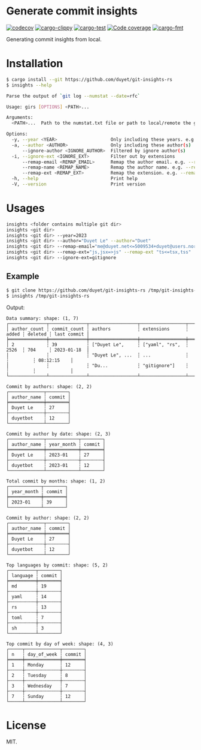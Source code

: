 # Generate commit insights

[![codecov](https://codecov.io/gh/duyet/git-insights-rs/branch/master/graph/badge.svg?token=VCDqi5hfza)](https://codecov.io/gh/duyet/git-insights-rs)
[![cargo-clippy](https://github.com/duyet/git-insights-rs/actions/workflows/cargo-clippy.yaml/badge.svg)](https://github.com/duyet/git-insights-rs/actions/workflows/cargo-clippy.yaml)
[![cargo-test](https://github.com/duyet/git-insights-rs/actions/workflows/cargo-test.yaml/badge.svg)](https://github.com/duyet/athena-rs/actions/workflows/cargo-test.yaml)
[![Code coverage](https://github.com/duyet/git-insights-rs/actions/workflows/cov.yaml/badge.svg)](https://github.com/duyet/athena-rs/actions/workflows/cov.yaml)
[![cargo-fmt](https://github.com/duyet/git-insights-rs/actions/workflows/cargo-fmt.yaml/badge.svg)](https://github.com/duyet/athena-rs/actions/workflows/cargo-fmt.yaml)

Generating commit insights from local.


# Installation

<!-- BEGIN INSTALLATION -->
```bash
$ cargo install --git https://github.com/duyet/git-insights-rs
$ insights --help

Parse the output of `git log --numstat --date=rfc`

Usage: girs [OPTIONS] <PATH>...

Arguments:
  <PATH>...  Path to the numstat.txt file or path to local/remote the git repositories

Options:
  -y, --year <YEAR>                    Only including these years. e.g. --year 2022 --year 2023
  -a, --author <AUTHOR>                Only including these author(s)
      --ignore-author <IGNORE_AUTHOR>  Filtered by ignore author(s)
  -i, --ignore-ext <IGNORE_EXT>        Filter out by extensions
      --remap-email <REMAP_EMAIL>      Remap the author email. e.g. --remap-email "me@duyet.net<=5009534+duyet@users.noreply.github.com,lvduit08@gmail.com"
      --remap-name <REMAP_NAME>        Remap the author name. e.g. --remap-name "Duyet Le=>Duyet"
      --remap-ext <REMAP_EXT>          Remap the extension. e.g. --remap-ext "tsx=>ts"
  -h, --help                           Print help
  -V, --version                        Print version
```
<!-- END INSTALLATION -->

# Usages

```bash
insights <folder contains multiple git dir>
insights <git dir>
insights <git dir> --year=2023
insights <git dir> --author="Duyet Le" --author="Duet"
insights <git dir> --remap-email="me@duyet.net<=5009534+duyet@users.noreply.github.com" --author="Duet"
insights <git dir> --remap-ext="js,jsx=>js" --remap-ext "ts<=tsx,tss"
insights <git dir> --ignore-ext=gitignore
```

## Example

<!-- BEGIN DEMO -->
```bash
$ git clone https://github.com/duyet/git-insights-rs /tmp/git-insights-rs
$ insights /tmp/git-insights-rs
```

Output:

```
Data summary: shape: (1, 7)
┌──────────────┬──────────────┬──────────────────┬─────────────────┬───────┬─────────┬─────────────┐
│ author_count ┆ commit_count ┆ authors          ┆ extensions      ┆ added ┆ deleted ┆ last commit │
╞══════════════╪══════════════╪══════════════════╪═════════════════╪═══════╪═════════╪═════════════╡
│ 2            ┆ 39           ┆ ["Duyet Le",     ┆ ["yaml", "rs",  ┆ 2526  ┆ 704     ┆ 2023-01-18  │
│              ┆              ┆ "Duyet Le", ...  ┆ ...             ┆       ┆         ┆ 08:12:15    │
│              ┆              ┆ "Du...           ┆ "gitignore"]    ┆       ┆         ┆             │
└──────────────┴──────────────┴──────────────────┴─────────────────┴───────┴─────────┴─────────────┘

Commit by authors: shape: (2, 2)
┌─────────────┬────────┐
│ author_name ┆ commit │
╞═════════════╪════════╡
│ Duyet Le    ┆ 27     │
├╌╌╌╌╌╌╌╌╌╌╌╌╌┼╌╌╌╌╌╌╌╌┤
│ duyetbot    ┆ 12     │
└─────────────┴────────┘

Commit by author by date: shape: (2, 3)
┌─────────────┬────────────┬────────┐
│ author_name ┆ year_month ┆ commit │
╞═════════════╪════════════╪════════╡
│ Duyet Le    ┆ 2023-01    ┆ 27     │
├╌╌╌╌╌╌╌╌╌╌╌╌╌┼╌╌╌╌╌╌╌╌╌╌╌╌┼╌╌╌╌╌╌╌╌┤
│ duyetbot    ┆ 2023-01    ┆ 12     │
└─────────────┴────────────┴────────┘

Total commit by months: shape: (1, 2)
┌────────────┬────────┐
│ year_month ┆ commit │
╞════════════╪════════╡
│ 2023-01    ┆ 39     │
└────────────┴────────┘

Commit by author: shape: (2, 2)
┌─────────────┬────────┐
│ author_name ┆ commit │
╞═════════════╪════════╡
│ Duyet Le    ┆ 27     │
├╌╌╌╌╌╌╌╌╌╌╌╌╌┼╌╌╌╌╌╌╌╌┤
│ duyetbot    ┆ 12     │
└─────────────┴────────┘

Top languages by commit: shape: (5, 2)
┌──────────┬────────┐
│ language ┆ commit │
╞══════════╪════════╡
│ md       ┆ 19     │
├╌╌╌╌╌╌╌╌╌╌┼╌╌╌╌╌╌╌╌┤
│ yaml     ┆ 14     │
├╌╌╌╌╌╌╌╌╌╌┼╌╌╌╌╌╌╌╌┤
│ rs       ┆ 13     │
├╌╌╌╌╌╌╌╌╌╌┼╌╌╌╌╌╌╌╌┤
│ toml     ┆ 7      │
├╌╌╌╌╌╌╌╌╌╌┼╌╌╌╌╌╌╌╌┤
│ sh       ┆ 3      │
└──────────┴────────┘

Top commit by day of week: shape: (4, 3)
┌─────┬─────────────┬────────┐
│ n   ┆ day_of_week ┆ commit │
╞═════╪═════════════╪════════╡
│ 1   ┆ Monday      ┆ 12     │
├╌╌╌╌╌┼╌╌╌╌╌╌╌╌╌╌╌╌╌┼╌╌╌╌╌╌╌╌┤
│ 2   ┆ Tuesday     ┆ 8      │
├╌╌╌╌╌┼╌╌╌╌╌╌╌╌╌╌╌╌╌┼╌╌╌╌╌╌╌╌┤
│ 3   ┆ Wednesday   ┆ 7      │
├╌╌╌╌╌┼╌╌╌╌╌╌╌╌╌╌╌╌╌┼╌╌╌╌╌╌╌╌┤
│ 7   ┆ Sunday      ┆ 12     │
└─────┴─────────────┴────────┘

```
<!-- END DEMO -->

# License

MIT.
